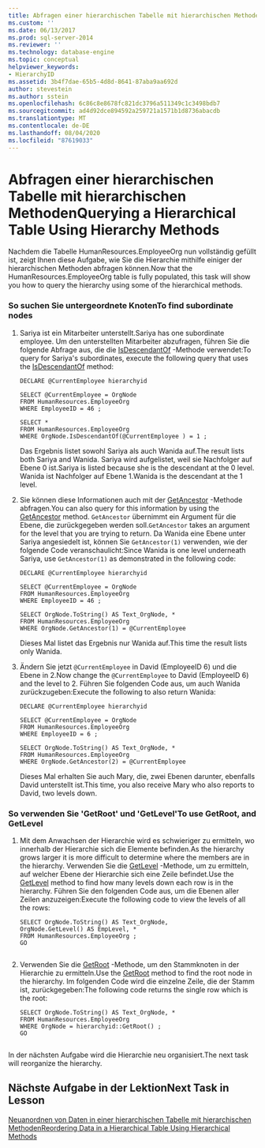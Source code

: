```yaml
---
title: Abfragen einer hierarchischen Tabelle mit hierarchischen Methoden | Microsoft-Dokumentation
ms.custom: ''
ms.date: 06/13/2017
ms.prod: sql-server-2014
ms.reviewer: ''
ms.technology: database-engine
ms.topic: conceptual
helpviewer_keywords:
- HierarchyID
ms.assetid: 3b4f7dae-65b5-4d8d-8641-87aba9aa692d
author: stevestein
ms.author: sstein
ms.openlocfilehash: 6c86c8e8678fc821dc3796a511349c1c3498bdb7
ms.sourcegitcommit: ad4d92dce894592a259721a1571b1d8736abacdb
ms.translationtype: MT
ms.contentlocale: de-DE
ms.lasthandoff: 08/04/2020
ms.locfileid: "87619033"
---
```

# <a name="querying-a-hierarchical-table-using-hierarchy-methods"></a><span data-ttu-id="5bdb3-102">Abfragen einer hierarchischen Tabelle mit hierarchischen Methoden</span><span class="sxs-lookup"><span data-stu-id="5bdb3-102">Querying a Hierarchical Table Using Hierarchy Methods</span></span>
  <span data-ttu-id="5bdb3-103">Nachdem die Tabelle HumanResources.EmployeeOrg nun vollständig gefüllt ist, zeigt Ihnen diese Aufgabe, wie Sie die Hierarchie mithilfe einiger der hierarchischen Methoden abfragen können.</span><span class="sxs-lookup"><span data-stu-id="5bdb3-103">Now that the HumanResources.EmployeeOrg table is fully populated, this task will show you how to query the hierarchy using some of the hierarchical methods.</span></span>  
  
### <a name="to-find-subordinate-nodes"></a><span data-ttu-id="5bdb3-104">So suchen Sie untergeordnete Knoten</span><span class="sxs-lookup"><span data-stu-id="5bdb3-104">To find subordinate nodes</span></span>  
  
1.  <span data-ttu-id="5bdb3-105">Sariya ist ein Mitarbeiter unterstellt.</span><span class="sxs-lookup"><span data-stu-id="5bdb3-105">Sariya has one subordinate employee.</span></span> <span data-ttu-id="5bdb3-106">Um den unterstellten Mitarbeiter abzufragen, führen Sie die folgende Abfrage aus, die die [IsDescendantOf](/sql/t-sql/data-types/isdescendantof-database-engine) -Methode verwendet:</span><span class="sxs-lookup"><span data-stu-id="5bdb3-106">To query for Sariya's subordinates, execute the following query that uses the [IsDescendantOf](/sql/t-sql/data-types/isdescendantof-database-engine) method:</span></span>  
  
    ```  
    DECLARE @CurrentEmployee hierarchyid  
  
    SELECT @CurrentEmployee = OrgNode  
    FROM HumanResources.EmployeeOrg  
    WHERE EmployeeID = 46 ;  
  
    SELECT *  
    FROM HumanResources.EmployeeOrg  
    WHERE OrgNode.IsDescendantOf(@CurrentEmployee ) = 1 ;  
    ```  
  
     <span data-ttu-id="5bdb3-107">Das Ergebnis listet sowohl Sariya als auch Wanida auf.</span><span class="sxs-lookup"><span data-stu-id="5bdb3-107">The result lists both Sariya and Wanida.</span></span> <span data-ttu-id="5bdb3-108">Sariya wird aufgelistet, weil sie Nachfolger auf Ebene 0 ist.</span><span class="sxs-lookup"><span data-stu-id="5bdb3-108">Sariya is listed because she is the descendant at the 0 level.</span></span> <span data-ttu-id="5bdb3-109">Wanida ist Nachfolger auf Ebene 1.</span><span class="sxs-lookup"><span data-stu-id="5bdb3-109">Wanida is the descendant at the 1 level.</span></span>  
  
2.  <span data-ttu-id="5bdb3-110">Sie können diese Informationen auch mit der [GetAncestor](/sql/t-sql/data-types/getancestor-database-engine) -Methode abfragen.</span><span class="sxs-lookup"><span data-stu-id="5bdb3-110">You can also query for this information by using the [GetAncestor](/sql/t-sql/data-types/getancestor-database-engine) method.</span></span> <span data-ttu-id="5bdb3-111">`GetAncestor` übernimmt ein Argument für die Ebene, die zurückgegeben werden soll.</span><span class="sxs-lookup"><span data-stu-id="5bdb3-111">`GetAncestor` takes an argument for the level that you are trying to return.</span></span> <span data-ttu-id="5bdb3-112">Da Wanida eine Ebene unter Sariya angesiedelt ist, können Sie `GetAncestor(1)` verwenden, wie der folgende Code veranschaulicht:</span><span class="sxs-lookup"><span data-stu-id="5bdb3-112">Since Wanida is one level underneath Sariya, use `GetAncestor(1)` as demonstrated in the following code:</span></span>  
  
    ```  
    DECLARE @CurrentEmployee hierarchyid  
  
    SELECT @CurrentEmployee = OrgNode  
    FROM HumanResources.EmployeeOrg  
    WHERE EmployeeID = 46 ;  
  
    SELECT OrgNode.ToString() AS Text_OrgNode, *  
    FROM HumanResources.EmployeeOrg  
    WHERE OrgNode.GetAncestor(1) = @CurrentEmployee  
    ```  
  
     <span data-ttu-id="5bdb3-113">Dieses Mal listet das Ergebnis nur Wanida auf.</span><span class="sxs-lookup"><span data-stu-id="5bdb3-113">This time the result lists only Wanida.</span></span>  
  
3.  <span data-ttu-id="5bdb3-114">Ändern Sie jetzt `@CurrentEmployee` in David (EmployeeID 6) und die Ebene in 2.</span><span class="sxs-lookup"><span data-stu-id="5bdb3-114">Now change the `@CurrentEmployee` to David (EmployeeID 6) and the level to 2.</span></span> <span data-ttu-id="5bdb3-115">Führen Sie folgenden Code aus, um auch Wanida zurückzugeben:</span><span class="sxs-lookup"><span data-stu-id="5bdb3-115">Execute the following to also return Wanida:</span></span>  
  
    ```  
    DECLARE @CurrentEmployee hierarchyid  
  
    SELECT @CurrentEmployee = OrgNode  
    FROM HumanResources.EmployeeOrg  
    WHERE EmployeeID = 6 ;  
  
    SELECT OrgNode.ToString() AS Text_OrgNode, *  
    FROM HumanResources.EmployeeOrg  
    WHERE OrgNode.GetAncestor(2) = @CurrentEmployee  
    ```  
  
     <span data-ttu-id="5bdb3-116">Dieses Mal erhalten Sie auch Mary, die, zwei Ebenen darunter, ebenfalls David unterstellt ist.</span><span class="sxs-lookup"><span data-stu-id="5bdb3-116">This time, you also receive Mary who also reports to David, two levels down.</span></span>  
  
### <a name="to-use-getroot-and-getlevel"></a><span data-ttu-id="5bdb3-117">So verwenden Sie 'GetRoot' und 'GetLevel'</span><span class="sxs-lookup"><span data-stu-id="5bdb3-117">To use GetRoot, and GetLevel</span></span>  
  
1.  <span data-ttu-id="5bdb3-118">Mit dem Anwachsen der Hierarchie wird es schwieriger zu ermitteln, wo innerhalb der Hierarchie sich die Elemente befinden.</span><span class="sxs-lookup"><span data-stu-id="5bdb3-118">As the hierarchy grows larger it is more difficult to determine where the members are in the hierarchy.</span></span> <span data-ttu-id="5bdb3-119">Verwenden Sie die [GetLevel](/sql/t-sql/data-types/getlevel-database-engine) -Methode, um zu ermitteln, auf welcher Ebene der Hierarchie sich eine Zeile befindet.</span><span class="sxs-lookup"><span data-stu-id="5bdb3-119">Use the [GetLevel](/sql/t-sql/data-types/getlevel-database-engine) method to find how many levels down each row is in the hierarchy.</span></span> <span data-ttu-id="5bdb3-120">Führen Sie den folgenden Code aus, um die Ebenen aller Zeilen anzuzeigen:</span><span class="sxs-lookup"><span data-stu-id="5bdb3-120">Execute the following code to view the levels of all the rows:</span></span>  
  
    ```  
    SELECT OrgNode.ToString() AS Text_OrgNode,   
    OrgNode.GetLevel() AS EmpLevel, *  
    FROM HumanResources.EmployeeOrg ;  
    GO  
  
    ```  
  
2.  <span data-ttu-id="5bdb3-121">Verwenden Sie die [GetRoot](/sql/t-sql/data-types/getroot-database-engine) -Methode, um den Stammknoten in der Hierarchie zu ermitteln.</span><span class="sxs-lookup"><span data-stu-id="5bdb3-121">Use the [GetRoot](/sql/t-sql/data-types/getroot-database-engine) method to find the root node in the hierarchy.</span></span> <span data-ttu-id="5bdb3-122">Im folgenden Code wird die einzelne Zeile, die der Stamm ist, zurückgegeben:</span><span class="sxs-lookup"><span data-stu-id="5bdb3-122">The following code returns the single row which is the root:</span></span>  
  
    ```  
    SELECT OrgNode.ToString() AS Text_OrgNode, *  
    FROM HumanResources.EmployeeOrg  
    WHERE OrgNode = hierarchyid::GetRoot() ;  
    GO  
  
    ```  
  
 <span data-ttu-id="5bdb3-123">In der nächsten Aufgabe wird die Hierarchie neu organisiert.</span><span class="sxs-lookup"><span data-stu-id="5bdb3-123">The next task will reorganize the hierarchy.</span></span>  
  
## <a name="next-task-in-lesson"></a><span data-ttu-id="5bdb3-124">Nächste Aufgabe in der Lektion</span><span class="sxs-lookup"><span data-stu-id="5bdb3-124">Next Task in Lesson</span></span>  
 [<span data-ttu-id="5bdb3-125">Neuanordnen von Daten in einer hierarchischen Tabelle mit hierarchischen Methoden</span><span class="sxs-lookup"><span data-stu-id="5bdb3-125">Reordering Data in a Hierarchical Table Using Hierarchical Methods</span></span>](lesson-2-4-reordering-data-in-a-hierarchical-table-using-hierarchical-methods.md)  
  
  
